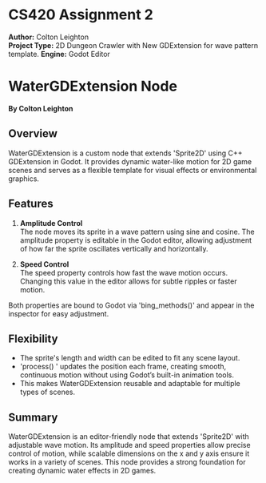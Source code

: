# CS420 Assignment 2

**Author:** Colton Leighton  
**Project Type:** 2D Dungeon Crawler  with New GDExtension for wave pattern template. 
**Engine:** Godot Editor  

# WaterGDExtension Node  
**By Colton Leighton**  

## Overview
WaterGDExtension is a custom node that extends 'Sprite2D' using C++ GDExtension in Godot. It provides dynamic water-like motion for 2D game scenes and serves as a flexible template for visual effects or environmental graphics.

## Features
1. **Amplitude Control**  
   The node moves its sprite in a wave pattern using sine and cosine. The amplitude property is editable in the Godot editor, allowing adjustment of how far the sprite oscillates vertically and horizontally.

2. **Speed Control**  
   The speed property controls how fast the wave motion occurs. Changing this value in the editor allows for subtle ripples or faster motion.

Both properties are bound to Godot via 'bing_methods()' and appear in the inspector for easy adjustment.

## Flexibility
- The sprite's length and width can be edited to fit any scene layout.  
- 'process() ' updates the position each frame, creating smooth, continuous motion without using Godot’s built-in animation tools.  
- This makes WaterGDExtension reusable and adaptable for multiple types of scenes.

## Summary
WaterGDExtension is an editor-friendly node that extends 'Sprite2D' with adjustable wave motion. Its amplitude and speed properties allow precise control of motion, while scalable dimensions on the x and y axis ensure it works in a variety of scenes. This node provides a strong foundation for creating dynamic water effects in 2D games.
